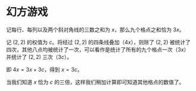 # 幻方游戏

记每行、每列以及两个斜对角线的三数之和为 $x$，那么九个格点之和恰为 $3x$。

记 $(2, 2)$ 的权值为 $c$。将经过 $(2,2)$ 的四条线叠加（$4x$），则除了 $(2,2)$ 被统计了四次，其他八点均被统计了一次，可以看作是统计了所有的九个格点一次（$3x$）并统计了 $(2,2)$ 三次（$3c$）。

即 $4x = 3x + 3c$，得到 $x = 3c$。

当我们知道 $x$ 恰为 $c$ 的三倍，这样我们稍加计算即可知道其他格点的数值了。
